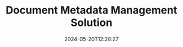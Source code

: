 ---
############################# Static ############################
layout: "family"
date:  2024-05-20T12:28:27
draft: false

product: "Metadata"
product_tag: "metadata"

lang: en

############################# Head ############################
head_title: ".NET, Java, Node.js APIs & Online Metadata Manipulation Apps by GroupDocs"
head_description: "Control PDF, images and documents metadata. GroupDocs.Metadata for Microsoft Office, PDF, OpenDocument, Images and etc."

############################# Header ############################
title: "Document Metadata Management Solution"
description:  |
  APIs and apps to read, edit, replace and remove metadata of documents, images and other file formats on popular platforms.

  Add hidden metadata information to your business files and documents.

  Modify or remove metadata that already presented in your documents.

  Collect and analyze information about documents & files metadata.

############################# Supported Platforms ###############################
supported_platforms:
  enable: true
  head_title: "Choose your platform"
  title: "Platform Compatibility"
  description: "GroupDocs.Metadata is compatible with the wide range of operating systems and frameworks:"
  details_link_title: "Learn more"

  items:
    # items loop
    - title: ".NET"
      description: GroupDocs.Metadata .NET 
      color: "blue"
      tag: "net"
      link: "/metadata/net/"
      features_link: "https://docs.groupdocs.com/metadata/net/system-requirements/"
      features:
          # features loop
          - rows: "4"
            content: |
                    .NET Core 3.0 or higher <br> .NET 5.0 or higher <br> .NET Standard 2.1
      
          # features loop
          - rows: "1"
            content: |
                    Windows <br> Linux <br> Mac OS
      
          # features loop
          - rows: "3"
            content: |
                    Microsoft Visual Studio <br> JetBrains Rider <br> Microsoft Visual Code
      
          # features loop
          - rows: "1"
            content: |
                    70+ file formats
      

    # items loop
    - title: "Java"
      description: GroupDocs.Metadata Java
      color: "red"
      tag: "java"
      link: "/metadata/java/"
      features_link: "https://docs.groupdocs.com/metadata/java/system-requirements/"
      features:
          # features loop
          - rows: "4"
            content: |
                    J2SE 7.0 or higher <br> Kotlin
      
          # features loop
          - rows: "1"
            content: |
                    Windows <br> Linux <br> Mac OS
      
          # features loop
          - rows: "3"
            content: |
                    IntelliJ IDEA <br> Eclipse <br> NetBeans
      
          # features loop
          - rows: "1"
            content: |
                    70+ file formats

    # items loop
    - title: "Node.js"
      description: GroupDocs.Metadata Node.js
      color: "green"
      tag: "nodejs-java"
      link: "/metadata/nodejs-java/"
      features_link: "https://docs.groupdocs.com/metadata/"
      features:
          # features loop
          - rows: "4"
            content: |
                    Node.js 16+ and J2SE 8.0 (1.8)+
      
          # features loop
          - rows: "1"
            content: |
                    Windows <br> Linux <br> Mac OS
      
          # features loop
          - rows: "3"
            content: |
                    Atom <br> Visual Studio Code <br> Any other text editor
      
          # features loop
          - rows: "1"
            content: |
                    70+ file formats

############################# Features ###############################
features:
  enable: true
  title: "GroupDocs.Metadata features review"
  description: "Our solution is designed to manipulate metadata in many popular file formats including images and office documents."

  items:
    # items loop
    - icon: "protect"
      title: "Protect business information"
      content: "Add hidden metadata to your sensitive files and documents."

    # items loop
    - icon: "control"
      title: "Control document metadata"
      content: "Collect detailed information about metadata contained by documents."

    # items loop
    - icon: "manipulate"
      title: "Manipulate metadata information"
      content: "Modify content or delete metadata in many supported file formats."

    # items loop
    - icon: "additional"
      title: "Various additional features"
      content: "Get document preview, extract metadata packages etc."

############################# Code Samples ###############################
code_samples:
  enable: true
  title: "Protect documents using metadata"
  description: "GroupDocs.Metadata typical operations code examples."

  items:
    # items loop
    - title: "Remove unnecessary metadata from images and documents"
      content: "GroupDocs.Metadata helps you easily remove hidden information from your files and documents. You can quickly delete details like when and where an image was taken, or remove author and editor info from Office documents."
      samples:
          # samples loop
          - language: "C#"
            color: "blue"
            content: |
                    <code class="language-csharp" data-lang="csharp">
                        // Pass path to a document to Metadata constructor

                        using (Metadata metadata = new Metadata("source.docx"))
                        {
                          // Remove document properties connected to creator and editor
                          var affected = metadata.RemoveProperties(
                              p => p.Tags.Contains(Tags.Person.Creator) ||
                                   p.Tags.Contains(Tags.Person.Editor);

                          // Process result of metadata removing
                          Console.WriteLine("Properties removed: {0}", affected);

                          // Save cleaned document
                          metadata.Save("result.docx");
                        }                    
                    </code>

          # samples loop
          - language: "Java"
            color: "red"
            content: |
                    <code class="language-java" data-lang="java">
                        // Pass path to a document to Metadata constructor

                        try (Metadata metadata = new Metadata("source.docx");{

                            // Remove document properties connected to creator and editor
                            int affected = metadata.removeProperties(
                                new ContainsTagSpecification(Tags.getPerson().getCreator()).or(
                                new ContainsTagSpecification(Tags.getPerson().getEditor())));

                            // Process result of metadata removing
                            System.out.println(String.format("Properties removed: %s", affected));

                            // Save cleaned document
                            metadata.save("result.docx");
                        }

                    </code>

          # samples loop
          - language: "TypeScript"
            color: "green"
            content: |
                    <code class="language-java" data-lang="javascript">
                        // Pass path to a document to Metadata constructor

                        const metadata = new groupdocs.metadata.Metadata("source.docx");
    
                        // Remove document properties connected to creator and editor
                        var affected = metadata.removeProperties(
                            new groupdocs.metadata.ContainsTagSpecification(groupdocs.metadata.Tags.getPerson().getCreator()).or(
                            new groupdocs.metadata.ContainsTagSpecification(groupdocs.metadata.Tags.getPerson().getEditor()))
                            );

                        // Process result of metadata removing
                        console.log('Properties removed: ${affected}');

                        // Save cleaned document
                        metadata.save(Constants.OutputDocx);                        

                    </code>

############################# Supported Formats ###############################
formats:
  enable: true
  title: "More than 70 formats are supported"
  description: "GroupDocs.Metadata helps to control metadata in popular document and file formats."

############################# Metrics ###############################
metrics:
  enable: true
  title: "GroupDocs.Metadata achievements"
  description: "Discover the Key Metrics of Our Library's Accomplishments"

  items:
    # items loop
    - number: "70+"
      title: "Supported formats"
      content: "GroupDocs.Metadata supports metadata manipulation for more than 70 popular file formats."

    # items loop
    - number: "700k"
      title: "NuGet downloads"
      content: "GroupDocs.Metadata for .NET NuGet package was downloaded more than 700,000 times."

    # items loop
    - number: "15k"
      title: "Maven downloads"
      content: "GroupDocs.Metadata has 15,000 downloads on Maven. Powerful Java Metadata Management."

    # items loop
    - number: "140+"
      title: "Happy customers"
      content: "As famous companies as individual developers prefer GroupDocs products to build innovative solutions."


############################# Customers ###############################
customers:
  enable: true
  title: "Our happy customers"
  description: "GroupDocs products trusted by many customers globally and used in many competitive business solutions worldwide."

  items:
    # items loop
    - title: "BenQ Corporation"
      logo: "benq"
      
    # items loop
    - title: "Nasdaq Stock Market"
      logo: "nasdaq"
      
    # items loop
    - title: "AT&T Inc."
      logo: "att"
      
    # items loop
    - title: "Customer logo AstraZeneca"
      logo: "astrazeneca"
      
    # items loop
    - title: "Central Bank of Argentina"
      logo: "argentinacentralbank"
      
    # items loop
    - title: "Roche Holding AG"
      logo: "roche"
      
    # items loop
    - title: "Capita"
      logo: "capita"
      
    # items loop
    - title: "Axa S.A."
      logo: "axa"
      
    # items loop
    - title: "Instructure Inc."
      logo: "instructure"
      
    # items loop
    - title: "Wipro"
      logo: "wipro"


############################# Actions ###############################
actions:
  enable: true
  title: "Ready to start?"
  description: "Try GroupDocs.Metadata features for free in your applications"

  items:
    # items loop
    - title: ".NET"
      color: "blue"
      link: "/metadata/net/"

    # items loop
    - title: "Java"
      color: "red"
      link: "/metadata/java/"

    # items loop
    - title: "Node.js"
      color: "green"
      link: "/metadata/nodejs-java/"      

############################# FAQ ###############################
faq:
  enable: true
  title: "Frequently asked questions"
  description: "Have questions about our product? We have answers!"

  items:
    # items loop
    - question: "Does GroupDocs.Metadata require third-party software for document metadata processing?"
      answer: "GroupDocs.Metadata operates independently; no external libraries like Microsoft Office or Adobe Acrobat are necessary."

    # items loop
    - question: "Can I try out GroupDocs.Metadata features before purchasing?"
      answer: "Absolutely! GroupDocs.Metadata offers a free trial. Install it and explore its capabilities. However, please note that trial versions add 'trial badges' to your documents, and only process the first 3 pages. For the complete experience, get a free 30-day temporary license for full functionality. Check out the details [here](https://purchase.groupdocs.com/temporary-license/)."

    # items loop
    - question: "What types of licenses are available?"
      answer: "Looking for a GroupDocs.Metadata license? We've got you covered with various options. Choose from licenses tailored to your needs, based on factors like the number of developers on your team, deployment locations (e.g., single office or remote workplaces), and whether end-customer distribution requires sharing the SDK/API with clients. Alternatively, opt for a monthly usage license, where you pay based on your usage with metered plans. Explore further and find the perfect fit [here](https://purchase.groupdocs.com/pricing/metadata/net/)."

############################# Cloud Links ###############################
cloud_links:
  enable: true
  title: "GroupDocs.Metadata Low Code APIs Include"
  description: "Manage sensitive metadata in business files within your application using our cloud-based REST API."
  
  items:
    # items loop
    - title: "GroupDocs.Metadata Cloud for cURL"
      content: "Work with cURL RESTful metadata manipulation APIs to manage metadata information of PDF, Word, Excel, Presentations, images and multimedia file in your applications."
      icon: "groupdocs_metadata-for-curl"
      link: "https://products.groupdocs.cloud/metadata/curl"

    # items loop
    - title: "GroupDocs.Metadata Cloud for .NET"
      content: "Use metadata REST API with .NET SDK to add, edit, extract, search and delete metadata from document formats within .NET applications."
      icon: "groupdocs_metadata-for-net"
      link: "https://products.groupdocs.cloud/metadata/net"

    # items loop
    - title: "GroupDocs.Metadata Cloud for Java"
      content: "Enhance your Java applications with powerful metadata management features using Metadata SDK for Java."
      icon: "groupdocs_metadata-for-java"
      link: "https://products.groupdocs.cloud/metadata/java"

############################# App links ###############################
app_links:
  enable: true
  title: "GroupDocs.Metadata No Code Apps Include"
  description: "Access GroupDocs web application for managing document metadata. Process over 70 popular file formats in your favorite browser FOR FREE."

  items:
    # items loop
    - title: "GroupDocs.Metadata Total"
      content: "Free app to view & edit metadata of Word, Excel, PDF, PowerPoint and more than 70 document types."
      icon: "groupdocs_metadata-app"
      link: "https://products.groupdocs.app/metadata/total"

    # items loop
    - title: "GroupDocs.Metadata DOCX"
      content: "Free online metadata viewer & editor for MS Word documents."
      icon: "groupdocs_words-app"
      link: "https://products.groupdocs.app/metadata/docx"

    # items loop
    - title: "GroupDocs.Metadata PDF"
      content: "View or edit Metadata information of PDF documents online."
      icon: "groupdocs_pdf-app"
      link: "https://products.groupdocs.app/metadata/pdf"


      


---